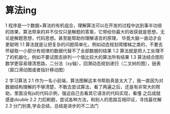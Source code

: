 # 算法ing
1 程序是一个数据+算法的有机组合，理解算法可以在开发的过程中达到事半功倍的效果，算法带来的并不仅仅只是解题的答案，它带给你最大的收获就是思想，无论是解题思想，代码思想。甚至能帮助你理解语言的原理，
毕竟大脑一直动才会更聪明
1.1 算法就是让把复杂的问题简单化，例如动态规划爬楼梯之类的，不要去怀疑取一小部分有规律的数据代替不了全部数据的结果
1.2 算法就是把人工处理不了的机器化，例如不要试图去排列一个值比较大的算法所有结果
1.3 算法结合图形数学更容易理清思路，二分法（xy轴），回溯动态规划递归（二叉树的图），链表（窗口滑动图或者指针移动图）

2 学习算法
2.1 作为一名小前端，算法图解这本书帮助真是太大了，我一直因为对数据结构理解的不够清楚，不敢去尝试算法，看了两遍之后，还是有非常大的帮助，里面没有js的代码示例，强迫自己去看其它语言的代码实现，看懂
    之后成就感是double
2.2 力扣刷题，尝试各种方法，和别人的思路互相印证，寻找最优解
2.3 分门别类,学会总结，总结是进步的不二法门

